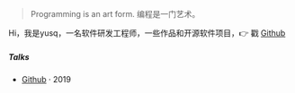 > Programming is an art form.
> 编程是一门艺术。

Hi，我是yusq，一名软件研发工程师，一些作品和开源软件项目，👉 戳 [Github](http://github.com/yusq77)


##### Talks

- [Github][1] · 2019


[1]: http://github.com/yusq77
